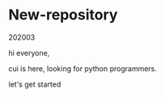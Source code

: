 # New-repository
202003

hi everyone,

cui is here, looking for python programmers.

let's get started
